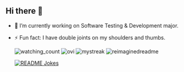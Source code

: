 ## Hi there 👋

<!--
**hieudku/hieuDku** is a ✨ _special_ ✨ repository because its `README.md` (this file) appears on your GitHub profile.

Here are some ideas to get you started:
-->
- 🔭 I’m currently working on Software Testing & Development major.
- ⚡ Fun fact: I have double joints on my shoulders and thumbs.


  <img src="https://widgetbite.com/stats/{random-guid}" alt="watching_count" />
  
  <img src="https://github-readme-stats.vercel.app/api/top-langs?username=hieudku&show_icons=true&locale=en&layout=compact&theme=chartreuse-dark" alt="ovi" />


  <img src="https://github-readme-streak-stats.herokuapp.com/?user=hieudku&theme=tokyonight" alt="mystreak"/>
  

  <img src="https://myreadme.vercel.app/api/embed/hieudku?panels=userstatistics,toprepositories,toplanguages,commitgraph" alt="reimaginedreadme" />


  <a href="https://readme-jokes.vercel.app"><img align="center" src="https://readme-jokes.vercel.app/api" alt="README Jokes"></a>
  



